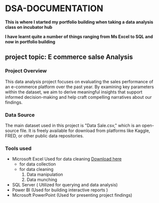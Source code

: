# DSA-DOCUMENTATION
**This is where I started my portfolio building when taking a data analysis class on incubator hub**

**I have learnt quite a number of things ranging from Ms Excel to SQL and now in portfolio building**

## project topic: E commerce salse Analysis

### Project Overview
This data analysis project focuses on evaluating the sales performance of an e-commerce platform over the past year. By examining key parameters within the dataset, we aim to derive meaningful insights that support informed decision-making and help craft compelling narratives about our findings.

### Data Source
The main dataset used in this project is "Data Sale.csv," which is an open-source file. It is freely available for download from platforms like Kaggle, FRED, or other public data repositories.

### Tools used
- Microsoft Excel Used for data cleaning [Download here ](https://www.Microsoft.com)
   - for data collection
   - for data cleaning
      1. Data manipulation
      2. Data munching
- SQL Server ( Utilized for querying and data analysis)  
- Power BI (Used for building interactive reports ) 
- Microsoft PowerPoint (Used for presenting project findings)  



